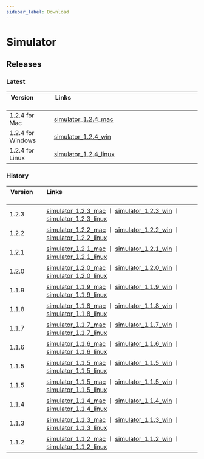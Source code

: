 ```yaml
---
sidebar_label: Download
---
```

# Simulator

## Releases

### Latest

|  Version  &nbsp; &nbsp; &nbsp; &nbsp; &nbsp;  | Links &nbsp; &nbsp; &nbsp; &nbsp; &nbsp;&nbsp; &nbsp; &nbsp; &nbsp; &nbsp;&nbsp; &nbsp; &nbsp; &nbsp; &nbsp;&nbsp; &nbsp; &nbsp; &nbsp; &nbsp;&nbsp; &nbsp; &nbsp; &nbsp; &nbsp;&nbsp; &nbsp; &nbsp; &nbsp; &nbsp; &nbsp; &nbsp; &nbsp; &nbsp; &nbsp; &nbsp; &nbsp; &nbsp; &nbsp; &nbsp; &nbsp; &nbsp; &nbsp; &nbsp; &nbsp; &nbsp; &nbsp; &nbsp; &nbsp; &nbsp; &nbsp; &nbsp; &nbsp; &nbsp; &nbsp; &nbsp; &nbsp; &nbsp; &nbsp; &nbsp; &nbsp; &nbsp; &nbsp; &nbsp; &nbsp; &nbsp; &nbsp; &nbsp; &nbsp; &nbsp; |
|  ----  | ----  |
| 1.2.4 for Mac  | [simulator_1.2.4_mac](https://upload-cdn.huami.com/zeppos/simulator/download/simulator_1.2.4.dmg) |
| 1.2.4 for Windows  | [simulator_1.2.4_win](https://upload-cdn.huami.com/zeppos/simulator/download/simulator_1.2.4.exe) |
| 1.2.4 for Linux  | [simulator_1.2.4_linux](https://upload-cdn.huami.com/zeppos/simulator/download/simulator_1.2.4_amd64.deb) |

### History

|  Version  &nbsp; &nbsp; &nbsp; &nbsp; &nbsp;  | Links &nbsp; &nbsp; &nbsp; &nbsp; &nbsp;&nbsp; &nbsp; &nbsp; &nbsp; &nbsp;&nbsp; &nbsp; &nbsp; &nbsp; &nbsp;&nbsp; &nbsp; &nbsp; &nbsp; &nbsp;&nbsp; &nbsp; &nbsp; &nbsp; &nbsp;&nbsp; &nbsp; &nbsp; &nbsp; &nbsp; &nbsp; &nbsp; &nbsp; &nbsp; &nbsp; &nbsp; &nbsp; &nbsp; &nbsp; &nbsp; &nbsp; &nbsp; &nbsp; &nbsp; &nbsp; &nbsp; &nbsp; &nbsp; &nbsp; &nbsp; &nbsp; &nbsp; &nbsp; &nbsp; &nbsp; &nbsp; &nbsp; &nbsp; &nbsp; &nbsp; &nbsp; &nbsp; &nbsp; &nbsp; &nbsp; &nbsp; &nbsp; &nbsp; &nbsp; &nbsp; |
|  ----  | ----  |
| 1.2.3 | [simulator_1.2.3_mac](https://upload-cdn.huami.com/zeppos/simulator/download/simulator_1.2.3.dmg) 丨 [simulator_1.2.3_win](https://upload-cdn.huami.com/zeppos/simulator/download/simulator_1.2.3.exe)  丨 [simulator_1.2.3_linux](https://upload-cdn.huami.com/zeppos/simulator/download/simulator_1.2.3_amd64.deb)|
| 1.2.2 | [simulator_1.2.2_mac](https://upload-cdn.huami.com/zeppos/simulator/download/simulator_1.2.2.dmg) 丨 [simulator_1.2.2_win](https://upload-cdn.huami.com/zeppos/simulator/download/simulator_1.2.2.exe)  丨 [simulator_1.2.2_linux](https://upload-cdn.huami.com/zeppos/simulator/download/simulator_1.2.2_amd64.deb)|
| 1.2.1 | [simulator_1.2.1_mac](https://upload-cdn.huami.com/zeppos/simulator/download/simulator_1.2.1.dmg) 丨 [simulator_1.2.1_win](https://upload-cdn.huami.com/zeppos/simulator/download/simulator_1.2.1.exe)  丨 [simulator_1.2.1_linux](https://upload-cdn.huami.com/zeppos/simulator/download/simulator_1.2.1_amd64.deb)|
| 1.2.0 | [simulator_1.2.0_mac](https://upload-cdn.huami.com/zeppos/simulator/download/simulator_1.2.0.dmg) 丨 [simulator_1.2.0_win](https://upload-cdn.huami.com/zeppos/simulator/download/simulator_1.2.0.exe)  丨 [simulator_1.2.0_linux](https://upload-cdn.huami.com/zeppos/simulator/download/simulator_1.2.0_amd64.deb)|
| 1.1.9 | [simulator_1.1.9_mac](https://upload-cdn.huami.com/zeppos/simulator/download/simulator_1.1.9.dmg) 丨 [simulator_1.1.9_win](https://upload-cdn.huami.com/zeppos/simulator/download/simulator_1.1.9.exe)  丨 [simulator_1.1.9_linux](https://upload-cdn.huami.com/zeppos/simulator/download/simulator_1.1.9_amd64.deb)|
| 1.1.8 | [simulator_1.1.8_mac](https://upload-cdn.huami.com/zeppos/simulator/download/simulator_1.1.8.dmg) 丨 [simulator_1.1.8_win](https://upload-cdn.huami.com/zeppos/simulator/download/simulator_1.1.8.exe)  丨 [simulator_1.1.8_linux](https://upload-cdn.huami.com/zeppos/simulator/download/simulator_1.1.8_amd64.deb)|
| 1.1.7 | [simulator_1.1.7_mac](https://upload-cdn.huami.com/zeppos/simulator/download/simulator_1.1.7.dmg) 丨 [simulator_1.1.7_win](https://upload-cdn.huami.com/zeppos/simulator/download/simulator_1.1.7.exe)  丨 [simulator_1.1.7_linux](https://upload-cdn.huami.com/zeppos/simulator/download/simulator_1.1.7_amd64.deb)|
| 1.1.6 | [simulator_1.1.6_mac](https://upload-cdn.huami.com/zeppos/simulator/download/simulator_1.1.6.dmg) 丨 [simulator_1.1.6_win](https://upload-cdn.huami.com/zeppos/simulator/download/simulator_1.1.6.exe)  丨 [simulator_1.1.6_linux](https://upload-cdn.huami.com/zeppos/simulator/download/simulator_1.1.6_amd64.deb)|
| 1.1.5 | [simulator_1.1.5_mac](https://upload-cdn.huami.com/zeppos/simulator/download/simulator_1.1.5.dmg) 丨 [simulator_1.1.5_win](https://upload-cdn.huami.com/zeppos/simulator/download/simulator_1.1.5.exe)  丨 [simulator_1.1.5_linux](https://upload-cdn.huami.com/zeppos/simulator/download/simulator_1.1.5_amd64.deb)|
| 1.1.5 | [simulator_1.1.5_mac](https://upload-cdn.huami.com/zeppos/simulator/download/simulator_1.1.5.dmg) 丨 [simulator_1.1.5_win](https://upload-cdn.huami.com/zeppos/simulator/download/simulator_1.1.5.exe)  丨 [simulator_1.1.5_linux](https://upload-cdn.huami.com/zeppos/simulator/download/simulator_1.1.5_amd64.deb)|
| 1.1.4 | [simulator_1.1.4_mac](https://upload-cdn.huami.com/zeppos/simulator/download/simulator_1.1.4.dmg) 丨 [simulator_1.1.4_win](https://upload-cdn.huami.com/zeppos/simulator/download/simulator_1.1.4.exe)  丨 [simulator_1.1.4_linux](https://upload-cdn.huami.com/zeppos/simulator/download/simulator_1.1.4_amd64.deb)|
| 1.1.3 | [simulator_1.1.3_mac](https://upload-cdn.huami.com/zeppos/simulator/download/simulator_1.1.3.dmg) 丨 [simulator_1.1.3_win](https://upload-cdn.huami.com/zeppos/simulator/download/simulator_1.1.3.exe)  丨 [simulator_1.1.3_linux](https://upload-cdn.huami.com/zeppos/simulator/download/simulator_1.1.3_amd64.deb)|
| 1.1.2 | [simulator_1.1.2_mac](https://upload-cdn.huami.com/zeppos/simulator/download/simulator_1.1.2.dmg) 丨 [simulator_1.1.2_win](https://upload-cdn.huami.com/zeppos/simulator/download/simulator_1.1.2.exe)  丨 [simulator_1.1.2_linux](https://upload-cdn.huami.com/zeppos/simulator/download/simulator_1.1.2_amd64.deb)|
